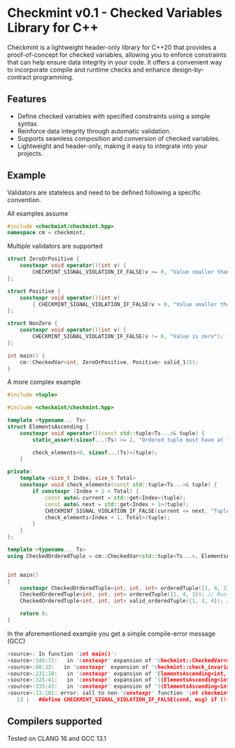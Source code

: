 # Checkmint v0.1 - Checked Variables Library for C++

Checkmint is a lightweight header-only library for C++20 that provides a proof-of-concept for checked variables, allowing you to enforce constraints that can help ensure data integrity in your code. It offers a convenient way to incorporate compile and runtime checks and enhance design-by-contract programming.



## Features

- Define checked variables with specified constraints using a simple syntax.
- Reinforce data integrity through automatic validation.
- Supports seamless composition and conversion of checked variables.
- Lightweight and header-only, making it easy to integrate into your projects.

## Example

Validators are stateless and need to be defined following a specific convention.

All examples assume

```cpp
#include <checkmint/checkmint.hpp>
namespace cm = checkmint;
```

Multiple validators are supported 

```cpp
struct ZeroOrPositive { 
    constexpr void operator()(int v) { 
        CHECKMINT_SIGNAL_VIOLATION_IF_FALSE(v >= 0, "Value smaller than zero"); }
};

struct Positive { 
    constexpr void operator()(int v) 
        { CHECKMINT_SIGNAL_VIOLATION_IF_FALSE(v > 0, "Value smaller than zero"); }
};

struct NonZero { 
    constexpr void operator()(int v) { 
        CHECKMINT_SIGNAL_VIOLATION_IF_FALSE(v != 0, "Value is zero"); }
};

int main() {
    cm::CheckedVar<int, ZeroOrPositive, Positive> valid_1(5);
}
```

A more complex example 

```cpp
#include <tuple>

#include <checkmint/checkmint.hpp>

template <typename... Ts>
struct ElementsAscending {
    constexpr void operator()(const std::tuple<Ts...>& tuple) {
        static_assert(sizeof...(Ts) >= 2, "Ordered tuple must have at least two elements");

        check_elements<0, sizeof...(Ts)>(tuple);
    }

private:
    template <size_t Index, size_t Total>
    constexpr void check_elements(const std::tuple<Ts...>& tuple) {
        if constexpr (Index + 1 < Total) {
            const auto& current = std::get<Index>(tuple);
            const auto& next = std::get<Index + 1>(tuple);
            CHECKMINT_SIGNAL_VIOLATION_IF_FALSE(current <= next, "Tuple elements are not in ascending order");
            check_elements<Index + 1, Total>(tuple);
        }
    }
};

template <typename... Ts>
using CheckedOrderedTuple = cm::CheckedVar<std::tuple<Ts...>, ElementsAscending<Ts...>>;


int main() 
{
    constexpr CheckedOrderedTuple<int, int, int> orderedTuple({1, 4, 3}); // Compile time error
    CheckedOrderedTuple<int, int, int> orderedTuple({1, 4, 3}); // Run-time error
    CheckedOrderedTuple<int, int, int> valid_orderedTuple({1, 3, 4}); // OKAY

    return 0;
}
```

In the aforementioned example you get a simple compile-error message (GCC)

```cpp
<source>: In function 'int main()':
<source>:346:72:   in 'constexpr' expansion of 'checkmint::CheckedVar<std::tuple<int, int, int>, ElementsAscending<int, int, int> >(std::tuple<int, int, int>(1, 4, 3))'
<source>:88:32:   in 'constexpr' expansion of 'checkmint::check_invariants<ElementsAscending<int, int, int>, std::tuple<int, int, int> >(((checkmint::CheckedVar<std::tuple<int, int, int>, ElementsAscending<int, int, int> >*)this)->checkmint::CheckedVar<std::tuple<int, int, int>, ElementsAscending<int, int, int> >::m_val)'
<source>:231:10:   in 'constexpr' expansion of 'ElementsAscending<int, int, int>().ElementsAscending<int, int, int>::operator()((* & v))'
<source>:325:41:   in 'constexpr' expansion of '((ElementsAscending<int, int, int>*)this)->ElementsAscending<int, int, int>::check_elements<0, 3>((* & tuple))'
<source>:335:45:   in 'constexpr' expansion of '((ElementsAscending<int, int, int>*)this)->ElementsAscending<int, int, int>::check_elements<1, 3>((* & tuple))'
<source>:13:101: error: call to non-'constexpr' function 'int checkmint::invariant_violation(const std::string&)'
   13 |   #define CHECKMINT_SIGNAL_VIOLATION_IF_FALSE(cond, msg) if (!(cond)) checkmint::invariant_violation(msg)
```

## Compilers supported

Tested on CLANG 16 and GCC 13.1
